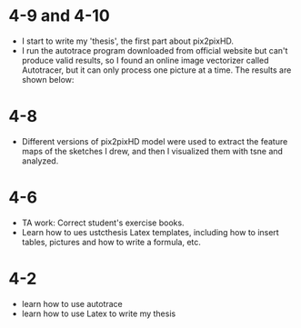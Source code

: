 # 4-9 and 4-10
* I start to write my 'thesis', the first part about pix2pixHD.
* I run the autotrace program downloaded from official website but can't produce valid results, so I found an online image vectorizer called Autotracer, but it can only process one picture at a time. The results are shown below:

# 4-8
* Different versions of pix2pixHD model were used to extract the feature maps of the sketches I drew, and then I visualized them with tsne and analyzed.
# 4-6
* TA work: Correct student's exercise books. 
* Learn how to ues ustcthesis Latex templates, including how to insert tables, pictures and how to write a formula, etc.
# 4-2
* learn how to use autotrace
* learn how to use Latex to write my thesis
